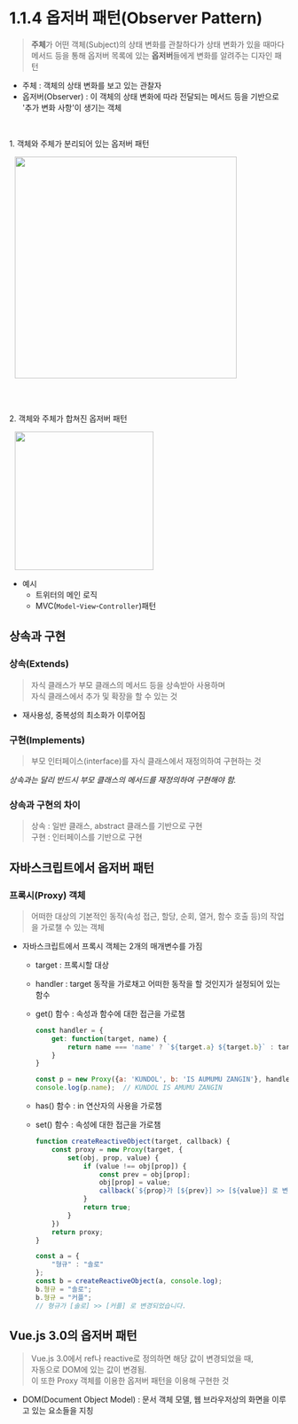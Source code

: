 # 1.1.4 옵저버 패턴(Observer Pattern)
> **주체**가 어떤 객체(Subject)의 상태 변화를 관찰하다가 상태 변화가 있을 때마다 메서드 등을 통해 옵저버 목록에 있는 **옵저버**들에게 변화를 알려주는 디자인 패턴

- 주체 : 객체의 상태 변화를 보고 있는 관찰자
- 옵저버(Observer) : 이 객체의 상태 변화에 따라 전달되는 메서드 등을 기반으로 '추가 변화 사항'이 생기는 객체

<br>
<p>1. 객체와 주체가 분리되어 있는 옵저버 패턴</p>
<img src="https://github.com/user-attachments/assets/22adcf91-3f88-490a-aded-7a9c883caca1" style="width:400px; padding-left:10px;">

<br><br>

<p>2. 객체와 주체가 합쳐진 옵저버 패턴</p>
<img src="https://github.com/user-attachments/assets/80d3d438-30d7-4c7d-a260-b87a50d69dd2" style="width:250px; padding-left:10px;">

<br>

- 예시
    - 트위터의 메인 로직
    - MVC(`Model`-`View`-`Controller`)패턴

## 상속과 구현
### 상속(Extends)
> 자식 클래스가 부모 클래스의 메서드 등을 상속받아 사용하며  
자식 클래스에서 추가 및 확장을 할 수 있는 것

- 재사용성, 중복성의 최소화가 이루어짐

### 구현(Implements)
> 부모 인터페이스(interface)를 자식 클래스에서 재정의하여 구현하는 것

*상속과는 달리 반드시 부모 클래스의 메서드를 재정의하여 구현해야 함.*

### 상속과 구현의 차이
> 상속 : 일반 클래스, abstract 클래스를 기반으로 구현  
> 구현 : 인터페이스를 기반으로 구현

## 자바스크립트에서 옵저버 패턴
### 프록시(Proxy) 객체
> 어떠한 대상의 기본적인 동작(속성 접근, 할당, 순회, 열거, 함수 호출 등)의 작업을 가로챌 수 있는 객체

- 자바스크립트에서 프록시 객체는 2개의 매개변수를 가짐
    - target : 프록시할 대상
    - handler : target 동작을 가로채고 어떠한 동작을 할 것인지가 설정되어 있는 함수
    - get() 함수 : 속성과 함수에 대한 접근을 가로챔

        ```javascript
        const handler = {
            get: function(target, name) {
                return name === 'name' ? `${target.a} ${target.b}` : target[name];
            }
        }

        const p = new Proxy({a: 'KUNDOL', b: 'IS AUMUMU ZANGIN'}, handler);
        console.log(p.name);  // KUNDOL IS AMUMU ZANGIN
        ```

    - has() 함수 : in 연산자의 사용을 가로챔
    - set() 함수 : 속성에 대한 접근을 가로챔
        ```javascript
        function createReactiveObject(target, callback) {
            const proxy = new Proxy(target, {
                set(obj, prop, value) {
                    if (value !== obj[prop]) {
                        const prev = obj[prop];
                        obj[prop] = value;
                        callback(`${prop}가 [${prev}] >> [${value}] 로 변경되었습니다.`);
                    }
                    return true;
                }
            })
            return proxy;
        }

        const a = {
            "형규" : "솔로"
        };
        const b = createReactiveObject(a, console.log);
        b.형규 = "솔로";
        b.형규 = "커플";
        // 형규가 [솔로] >> [커플] 로 변경되었습니다.
        ```

## Vue.js 3.0의 옵저버 패턴
> Vue.js 3.0에서 ref나 reactive로 정의하면 해당 값이 변경되었을 때,  
> 자동으로 DOM에 있는 값이 변경됨.  
> 이 또한 Proxy 객체를 이용한 옵저버 패턴을 이용해 구현한 것

- DOM(Document Object Model) : 문서 객체 모델, 웹 브라우저상의 화면을 이루고 있는 요소들을 지칭
